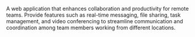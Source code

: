 A web application that enhances collaboration and productivity for remote teams. Provide features such as real-time messaging, file sharing, task management, and video conferencing to streamline communication and coordination among team members working from different locations.

